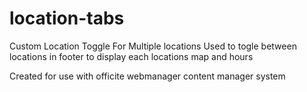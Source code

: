# location-tabs
Custom Location Toggle For Multiple locations 
Used to togle between locations in footer to display each locations map and hours 


Created for use with officite webmanager content manager system
